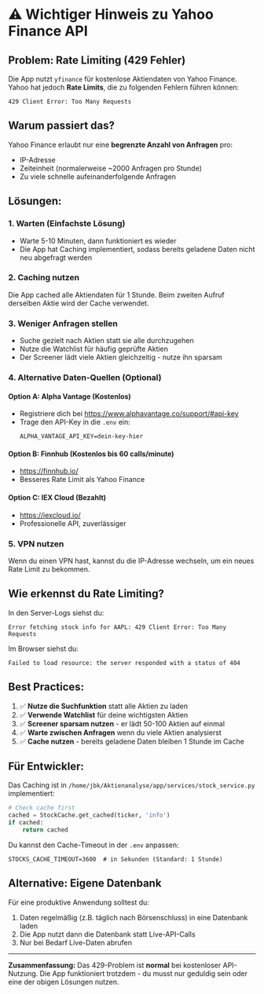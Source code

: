 # ⚠️ Wichtiger Hinweis zu Yahoo Finance API

## Problem: Rate Limiting (429 Fehler)

Die App nutzt `yfinance` für kostenlose Aktiendaten von Yahoo Finance. Yahoo hat jedoch **Rate Limits**, die zu folgenden Fehlern führen können:

```
429 Client Error: Too Many Requests
```

## Warum passiert das?

Yahoo Finance erlaubt nur eine **begrenzte Anzahl von Anfragen** pro:
- IP-Adresse
- Zeiteinheit (normalerweise ~2000 Anfragen pro Stunde)
- Zu viele schnelle aufeinanderfolgende Anfragen

## Lösungen:

### 1. **Warten** (Einfachste Lösung)
- Warte 5-10 Minuten, dann funktioniert es wieder
- Die App hat Caching implementiert, sodass bereits geladene Daten nicht neu abgefragt werden

### 2. **Caching nutzen**
Die App cached alle Aktiendaten für 1 Stunde. Beim zweiten Aufruf derselben Aktie wird der Cache verwendet.

### 3. **Weniger Anfragen stellen**
- Suche gezielt nach Aktien statt sie alle durchzugehen
- Nutze die Watchlist für häufig geprüfte Aktien
- Der Screener lädt viele Aktien gleichzeitig - nutze ihn sparsam

### 4. **Alternative Daten-Quellen (Optional)**

#### Option A: Alpha Vantage (Kostenlos)
- Registriere dich bei https://www.alphavantage.co/support/#api-key
- Trage den API-Key in die `.env` ein:
  ```
  ALPHA_VANTAGE_API_KEY=dein-key-hier
  ```

#### Option B: Finnhub (Kostenlos bis 60 calls/minute)
- https://finnhub.io/
- Besseres Rate Limit als Yahoo Finance

#### Option C: IEX Cloud (Bezahlt)
- https://iexcloud.io/
- Professionelle API, zuverlässiger

### 5. **VPN nutzen**
Wenn du einen VPN hast, kannst du die IP-Adresse wechseln, um ein neues Rate Limit zu bekommen.

## Wie erkennst du Rate Limiting?

In den Server-Logs siehst du:
```
Error fetching stock info for AAPL: 429 Client Error: Too Many Requests
```

Im Browser siehst du:
```
Failed to load resource: the server responded with a status of 404
```

## Best Practices:

1. ✅ **Nutze die Suchfunktion** statt alle Aktien zu laden
2. ✅ **Verwende Watchlist** für deine wichtigsten Aktien
3. ✅ **Screener sparsam nutzen** - er lädt 50-100 Aktien auf einmal
4. ✅ **Warte zwischen Anfragen** wenn du viele Aktien analysierst
5. ✅ **Cache nutzen** - bereits geladene Daten bleiben 1 Stunde im Cache

## Für Entwickler:

Das Caching ist in `/home/jbk/Aktienanalyse/app/services/stock_service.py` implementiert:

```python
# Check cache first
cached = StockCache.get_cached(ticker, 'info')
if cached:
    return cached
```

Du kannst den Cache-Timeout in der `.env` anpassen:
```
STOCKS_CACHE_TIMEOUT=3600  # in Sekunden (Standard: 1 Stunde)
```

## Alternative: Eigene Datenbank
Für eine produktive Anwendung solltest du:
1. Daten regelmäßig (z.B. täglich nach Börsenschluss) in eine Datenbank laden
2. Die App nutzt dann die Datenbank statt Live-API-Calls
3. Nur bei Bedarf Live-Daten abrufen

---

**Zusammenfassung:** Das 429-Problem ist **normal** bei kostenloser API-Nutzung. Die App funktioniert trotzdem - du musst nur geduldig sein oder eine der obigen Lösungen nutzen.
